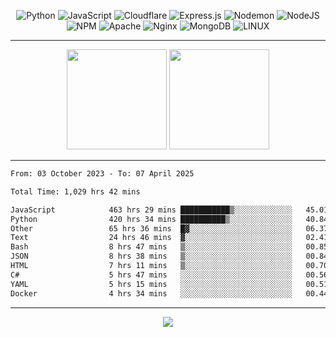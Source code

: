 <div align="center">
  
![Python](https://img.shields.io/badge/python-3670A0?style=for-the-badge&logo=python&logoColor=ffdd54) ![JavaScript](https://img.shields.io/badge/javascript-%23323330.svg?style=for-the-badge&logo=javascript&logoColor=%23F7DF1E) ![Cloudflare](https://img.shields.io/badge/Cloudflare-F38020?style=for-the-badge&logo=Cloudflare&logoColor=white) ![Express.js](https://img.shields.io/badge/express.js-%23404d59.svg?style=for-the-badge&logo=express&logoColor=%2361DAFB) ![Nodemon](https://img.shields.io/badge/NODEMON-%23323330.svg?style=for-the-badge&logo=nodemon&logoColor=%BBDEAD) ![NodeJS](https://img.shields.io/badge/node.js-6DA55F?style=for-the-badge&logo=node.js&logoColor=white) ![NPM](https://img.shields.io/badge/NPM-%23CB3837.svg?style=for-the-badge&logo=npm&logoColor=white) ![Apache](https://img.shields.io/badge/apache-%23D42029.svg?style=for-the-badge&logo=apache&logoColor=white) ![Nginx](https://img.shields.io/badge/nginx-%23009639.svg?style=for-the-badge&logo=nginx&logoColor=white) ![MongoDB](https://img.shields.io/badge/MongoDB-%234ea94b.svg?style=for-the-badge&logo=mongodb&logoColor=white) ![LINUX](https://img.shields.io/badge/Linux-FCC624?style=for-the-badge&logo=linux&logoColor=black)

---


<img src="https://github-readme-streak-stats.herokuapp.com/?user=anotherrandomonline&theme=react" height="160"/>
  
<img src="https://github-readme-stats.vercel.app/api?username=anotherrandomonline&show_icons=true&include_all_commits=true&theme=react" height="160"/>
</div>

---

<!--START_SECTION:waka-->

```txt
From: 03 October 2023 - To: 07 April 2025

Total Time: 1,029 hrs 42 mins

JavaScript            463 hrs 29 mins ███████████▒░░░░░░░░░░░░░   45.01 %
Python                420 hrs 34 mins ██████████▒░░░░░░░░░░░░░░   40.84 %
Other                 65 hrs 36 mins  █▓░░░░░░░░░░░░░░░░░░░░░░░   06.37 %
Text                  24 hrs 46 mins  ▓░░░░░░░░░░░░░░░░░░░░░░░░   02.41 %
Bash                  8 hrs 47 mins   ▒░░░░░░░░░░░░░░░░░░░░░░░░   00.85 %
JSON                  8 hrs 38 mins   ▒░░░░░░░░░░░░░░░░░░░░░░░░   00.84 %
HTML                  7 hrs 11 mins   ▒░░░░░░░░░░░░░░░░░░░░░░░░   00.70 %
C#                    5 hrs 47 mins   ░░░░░░░░░░░░░░░░░░░░░░░░░   00.56 %
YAML                  5 hrs 15 mins   ░░░░░░░░░░░░░░░░░░░░░░░░░   00.51 %
Docker                4 hrs 34 mins   ░░░░░░░░░░░░░░░░░░░░░░░░░   00.44 %
```

<!--END_SECTION:waka-->

---

<div align="center">
  
![](https://github-profile-trophy.vercel.app/?username=anotherrandomonline&theme=darkhub&no-frame=true&no-bg=true&margin-w=4)

</div>
